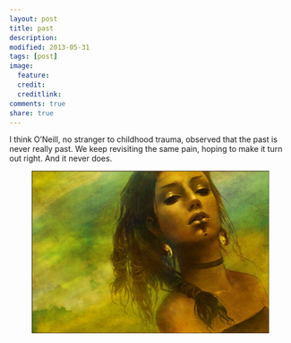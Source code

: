 ```yaml
---
layout: post
title: past
description: 
modified: 2013-05-31
tags: [post]
image:
  feature: 
  credit: 
  creditlink: 
comments: true
share: true
---
```


I think O’Neill, no stranger to childhood trauma, observed that the past is never really past. We keep revisiting the same pain, hoping to make it turn out right. And it never does.

<figure>
  <img src="/images/girl-painting.jpg" alt="girl-painting">
</figure>

